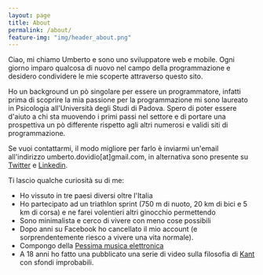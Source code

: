```yaml
---
layout: page
title: About
permalink: /about/
feature-img: "img/header_about.png"
---
```


Ciao, mi chiamo Umberto e sono uno sviluppatore web e mobile. Ogni giorno imparo qualcosa di nuovo nel campo della programmazione e desidero condividere le mie scoperte attraverso questo sito. 

Ho un background un pò singolare per essere un programmatore, infatti prima di scoprire la mia passione per la programmazione mi sono laureato in Psicologia all'Università degli Studi di Padova. Spero di poter essere d'aiuto a chi sta muovendo i primi passi nel settore e di portare una prospettiva un pò differente rispetto agli altri numerosi e validi siti di programmazione.

Se vuoi contattarmi, il modo migliore per farlo è inviarmi un'email all'indirizzo umberto.dovidio[at]gmail.com, in alternativa sono presente su [Twitter](https://twitter.com/UmbertoDOvidio) e [Linkedin](https://www.linkedin.com/in/umberto-d-ovidio-b6b276125).

Ti lascio qualche curiosità su di me:
- Ho vissuto in tre paesi diversi oltre l'Italia
- Ho partecipato ad un triathlon sprint (750 m di nuoto, 20 km di bici e 5 km di corsa) e ne farei volentieri altri ginocchio permettendo
- Sono minimalista e cerco di vivere con meno cose possibili
- Dopo anni su Facebook ho cancellato il mio account (e sorprendentemente riesco a vivere una vita normale).
- Compongo della [Pessima musica elettronica](https://soundcloud.com/synapticcollision)
- A 18 anni ho fatto una pubblicato una serie di video sulla filosofia di [Kant](https://www.youtube.com/watch?v=LOVxzqEpCgw) con sfondi improbabili.


